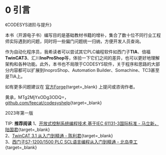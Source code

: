 # 0 引言

《CODESYS进阶与提升》

本书（开源电子书）编写目的是基础教材书籍的增补，集合了数十位不同行业工程师实际遇到的问题，同时将一些偏门问题统一归纳，方便开发人员查询。

作为自动化程序员，我希读者可以尝试其它PLC编程软件如西门子**TIA**、倍福**TwinCAT3**、汇川**InoProShop**等，体验一下它们之间的差异，也可以更好地理解架构和各种功能。此外，本书也不局限于CODESYS软件，关于程序和思路的大部分内容都可以扩展到InoproShop、Automation Builder、Somachine、TC3甚至是TIA上。

如有更多问题建议在 [官方Forge](https://forge.codesys.com/forge/talk/){target=_blank} 上提问或咨询作者。

黄承，MTg2MjYxODg3ODQ=，[github.com/feecat/codesyshelp](https://github.com/feecat/codesyshelp){target=_blank}

2023年第一版


TIP: **推荐阅读**
1、[开放式控制系统编程技术 基于IEC 61131-3国际标准 - 马立新，陆国君](https://item.jd.com/13138697.html){target=_blank}  
2、[TwinCAT 3.1 从入门到精通 - 陈利君](https://item.jd.com/12876376.html){target=_blank}  
3、[西门子S7-1200/1500 PLC SCL语言编程从入门到精通 - 北岛李工](https://item.jd.com/13034511.html){target=_blank}
